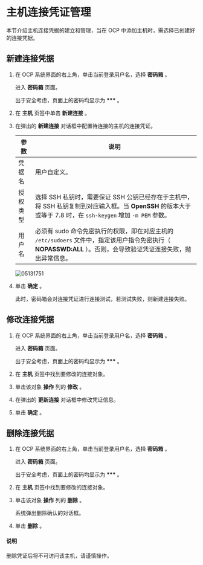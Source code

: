 # 主机连接凭证管理

本节介绍主机连接凭据的建立和管理，当在 OCP 中添加主机时，需选择已创建好的连接凭据。

## 新建连接凭据

1. 在 OCP 系统界面的右上角，单击当前登录用户名，选择 **密码箱** 。

   进入 **密码箱** 页面。

   出于安全考虑，页面上的密码均显示为 **\*\*\*** 。

2. 在 **主机** 页签中单击 **新建连接** 。

3. 在弹出的 **新建连接** 对话框中配置待连接的主机的连接凭证。

   |  参数  |                                                       说明                                                        |
   |------|-----------------------------------------------------------------------------------------------------------------|
   | 凭据名  | 用户自定义。                                                                                                          |
   | 授权类型 | 选择 SSH 私钥时，需要保证 SSH 公钥已经存在于主机中，将 SSH 私钥复制到对应输入框。当 **OpenSSH** 的版本大于或等于 7.8 时，在 `ssh-keygen` 增加 `-m PEM` 参数。 |
   | 用户名  | 必须有 sudo 命令免密执行的权限，即在对应主机的 `/etc/sudoers` 文件中，指定该用户指令免密执行（ **NOPASSWD:ALL** ）。否则，会导致验证凭证连接失败，抛出异常信息。          |

   ![05131751](https://help-static-aliyun-doc.aliyuncs.com/assets/img/zh-CN/6613190261/p273495.png)

4. 单击 **确定** 。

   此时，密码箱会对连接凭证进行连接测试，若测试失败，则新建连接失败。

## 修改连接凭据

1. 在 OCP 系统界面的右上角，单击当前登录用户名，选择 **密码箱** 。

   进入 **密码箱** 页面。

   出于安全考虑，页面上的密码均显示为 **\*\*\*** 。

2. 在 **主机** 页签中找到要修改的连接对象。

3. 单击该对象 **操作** 列的 **修改** 。

4. 在弹出的 **更新连接** 对话框中修改凭证信息。

5. 单击 **确定** 。

## 删除连接凭据

1. 在 OCP 系统界面的右上角，单击当前登录用户名，选择 **密码箱** 。

   进入 **密码箱** 页面。

   出于安全考虑，页面上的密码均显示为 **\*\*\*** 。

2. 在 **主机** 页签中找到要修改的连接对象。

3. 单击该对象 **操作** 列的 **删除** 。

   系统弹出删除确认的对话框。

4. 单击 **删除** 。

  <main id="notice" type='explain'>
    <h4>说明</h4>
    <p>删除凭证后将不可访问该主机，请谨慎操作。</p>
  </main>

